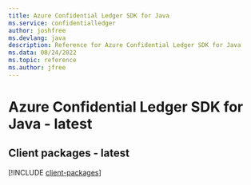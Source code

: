 ```yaml
---
title: Azure Confidential Ledger SDK for Java
ms.service: confidentialledger
author: joshfree
ms.devlang: java
description: Reference for Azure Confidential Ledger SDK for Java
ms.data: 08/24/2022
ms.topic: reference
ms.author: jfree
---
```

# Azure Confidential Ledger SDK for Java - latest

## Client packages - latest
[!INCLUDE [client-packages](confidential-ledger-client-index.md)]